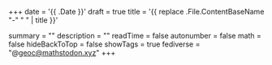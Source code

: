 +++
date = '{{ .Date }}'
draft = true
title = '{{ replace .File.ContentBaseName "-" " " | title }}'

summary = ""
description = ""
readTime = false
autonumber = false
math = false
hideBackToTop = false
showTags = true
fediverse = "@geoc@mathstodon.xyz"
+++
